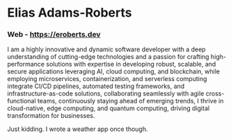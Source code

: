# Elias Adams-Roberts
### Web - https://eroberts.dev

I am a highly innovative and dynamic software developer with a deep understanding of cutting-edge technologies and a passion for crafting high-performance solutions with expertise in developing robust, scalable, and secure applications leveraging AI, cloud computing, and blockchain, while employing microservices, containerization, and serverless computing integrate CI/CD pipelines, automated testing frameworks, and infrastructure-as-code solutions, collaborating seamlessly with agile cross-functional teams, continuously staying ahead of emerging trends, I thrive in cloud-native, edge computing, and quantum computing, driving digital transformation for businesses.

Just kidding. I wrote a weather app once though.
